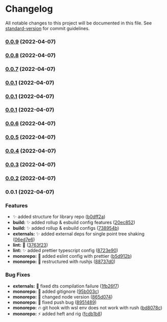 # Changelog

All notable changes to this project will be documented in this file. See [standard-version](https://github.com/conventional-changelog/standard-version) for commit guidelines.

### [0.0.9](https://github.com/fellwork/foreman/compare/v0.0.8...v0.0.9) (2022-04-07)

### [0.0.8](https://github.com/fellwork/foreman/compare/v0.0.7...v0.0.8) (2022-04-07)

### [0.0.7](https://github.com/fellwork/foreman/compare/v0.0.1...v0.0.7) (2022-04-07)

### [0.0.1](https://github.com/fellwork/foreman/compare/v0.0.6...v0.0.1) (2022-04-07)

### [0.0.1](https://github.com/fellwork/foreman/compare/v0.0.6...v0.0.1) (2022-04-07)

### [0.0.1](https://github.com/fellwork/foreman/compare/v0.0.6...v0.0.1) (2022-04-07)

### [0.0.6](https://github.com/fellwork/foreman/compare/v0.0.4...v0.0.6) (2022-04-07)

### [0.0.5](https://github.com/fellwork/foreman/compare/v0.0.4...v0.0.5) (2022-04-07)

### [0.0.4](https://github.com/fellwork/foreman/compare/v0.0.3...v0.0.4) (2022-04-07)

### [0.0.3](https://github.com/fellwork/foreman/compare/v0.0.2...v0.0.3) (2022-04-07)

### [0.0.2](https://github.com/fellwork/foreman/compare/v0.0.1...v0.0.2) (2022-04-07)

### 0.0.1 (2022-04-07)


### Features

* :sparkles: added structure for library repo ([b0dff2a](https://github.com/fellwork/foreman/commit/b0dff2a73cff803fc39b08c64ab3a8d8b3cbafd7))
* **build:** :sparkles: added rollup & esbuild config features ([20ec852](https://github.com/fellwork/foreman/commit/20ec852944ae75caffedfbe32dc68998dbe3aef7))
* **build:** :sparkles: added rollup & esbuild configs ([738954b](https://github.com/fellwork/foreman/commit/738954ba833951f7f8141a63a22b646ee0f642fe))
* **externals:** :sparkles: added external deps for single point tree shaking ([06ed7e6](https://github.com/fellwork/foreman/commit/06ed7e61a98fb37524f56c1bcf9ed33aacc73710))
* **lint:** :construction: ([3763f23](https://github.com/fellwork/foreman/commit/3763f233bb65120b349db260f92395b26d8cd0d9))
* **lint:** :sparkles: added prettier typescript config ([8723e90](https://github.com/fellwork/foreman/commit/8723e9022f98db5d2539eb0b76fbcb879e9dc4b7))
* **monorepo:** :art: added eslint config with prettier ([b5d912b](https://github.com/fellwork/foreman/commit/b5d912b40d78f90ac69df9c0cfc113e698591545))
* **monorepo:** :art: restructured with rushjs ([88737d0](https://github.com/fellwork/foreman/commit/88737d0ecec5b51b760d29f86c40391e5a59b2c6))


### Bug Fixes

* **externals:** :bug: fixed dts compilation failure ([1fb26f7](https://github.com/fellwork/foreman/commit/1fb26f74d4335330781b04bbc4f4db89063f4e4d))
* **monorepo:** :bug: added gitignore ([95b003c](https://github.com/fellwork/foreman/commit/95b003c5a0ec7addde78f6cd799b5a3de163bf4e))
* **monorepo:** :bug: changed node version ([865d074](https://github.com/fellwork/foreman/commit/865d074f0496a42c73b86276095f969580198852))
* **monorepo:** :bug: fixed push bug ([8951489](https://github.com/fellwork/foreman/commit/895148931dc7d2acd4f97e88a921c2467af3c4dd))
* **monorepo:** :fire: git hook with wsl env does not work with rush ([bd8078c](https://github.com/fellwork/foreman/commit/bd8078c41e15a0fcff877a4569eb5cd479a2cfdc))
* **monorepo:** :zap: added heft and rig ([fcdb1b8](https://github.com/fellwork/foreman/commit/fcdb1b8b2c2428f0b815788b4131d401bb3d0a0c))
